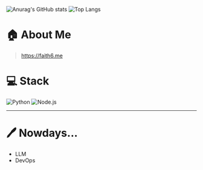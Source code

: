 
![Anurag's GitHub stats](https://github-readme-stats.vercel.app/api?username=root39293&show_icons=true&hide_rank=true&include_all_commits=true)
![Top Langs](https://github-readme-stats.vercel.app/api/top-langs/?username=root39293&hide=jupyter%20notebook)

# 🏠 About Me
> https://faith6.me


# 💻 Stack

![Python](https://img.shields.io/badge/Python-3776AB?style=for-the-badge&logo=python&logoColor=white)
![Node.js](https://img.shields.io/badge/Node.js-339933?style=for-the-badge&logo=node.js&logoColor=white)

---


# 🖊️ Nowdays... 

- LLM
- DevOps




